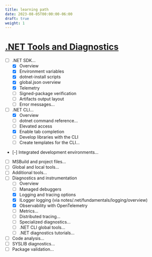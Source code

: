 ```yaml
---
title: learning path
date: 2023-08-05T00:00:00-06:00
draft: true
weight: 1
---
```


# [.NET Tools and Diagnostics](https://learn.microsoft.com/en-us/dotnet/navigate/tools-diagnostics/)
- [ ] .NET SDK...
  - [x] Overview
  - [x] Environment variables
  - [x] dotnet-install scripts
  - [x] global.json overview
  - [x] Telemetry
  - [ ] Signed-package verification
  - [ ] Artifacts output layout
  - [ ] Error messages...
- [ ] .NET CLI...
  - [x] Overview
  - [ ] dotnet command reference...
  - [ ] Elevated access
  - [x] Enable tab completion
  - [ ] Develop libraries with the CLI
  - [ ] Create templates for the CLI...
- [-] Integrated development environments...
- [ ] MSBuild and project files...
- [ ] Global and local tools...
- [ ] Additional tools...
- [ ] Diagnostics and instrumentation
  - [ ] Overview
  - [ ] Managed debuggers
  - [x] Logging and tracing options
  - [x] ILogger logging (via notes/.net/fundamentals/logging/overview)
  - [x] Observability with OpenTelemetry
  - [ ] Metrics...
  - [ ] Distributed tracing...
  - [ ] Specialized diagnostics...
  - [ ] .NET CLI global tools...
  - [ ] .NET diagnostics tutorials...
- [ ] Code analysis...
- [ ] SYSLIB diagnostics...
- [ ] Package validation...
